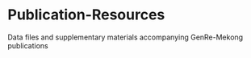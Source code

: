 # Publication-Resources
Data files and supplementary materials accompanying GenRe-Mekong publications
